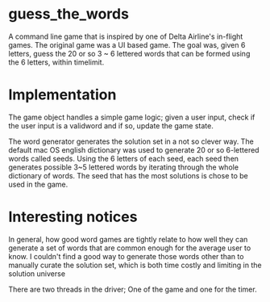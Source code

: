 # guess_the_words


A command line game that is inspired by one of Delta Airline's in-flight games.
The original game was a UI based game. The goal was, given 6 letters, guess
the 20 or so 3 ~ 6 lettered words that can be formed using the 6 letters,
within timelimit. 


# Implementation 

The game object handles a simple game logic; given a user input, check if the user input is a 
validword and if so, update the game state.

The word generator generates the solution set in a not so clever way. The default mac OS english dictionary 
was used to generate 20 or so 6-lettered words called seeds. Using the 6 letters of each seed,
each seed then generates possible 3~5 lettered words by iterating through the whole dictionary of words.
The seed that has the most solutions is chose to be used in the game.

# Interesting notices

In general, how good word games are tightly relate to how well they 
can generate a set of words that are common enough for the average user to know. 
I couldn't find a good way to generate those words other than to manually curate the 
solution set, which is both time costly and limiting in the solution universe

There are two threads in the driver; One of the game and one for the timer.

